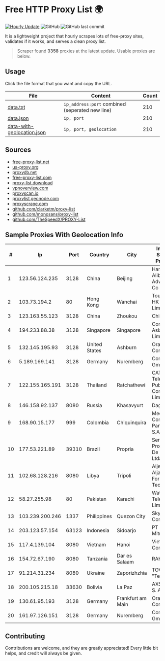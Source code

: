 
# Free HTTP Proxy List 🌍

[![Hourly Update](https://github.com/mertguvencli/http-proxy-list/actions/workflows/main.yml/badge.svg?branch=main)](https://github.com/mertguvencli/http-proxy-list/actions/workflows/main.yml)
![GitHub](https://img.shields.io/github/license/mertguvencli/http-proxy-list)
![GitHub last commit](https://img.shields.io/github/last-commit/mertguvencli/http-proxy-list)

It is a lightweight project that hourly scrapes lots of free-proxy sites, validates if it works, and serves a clean proxy list.


> Scraper found **3358** proxies at the latest update. Usable proxies are below.

## Usage

Click the file format that you want and copy the URL.


|File|Content|Count|
|----|-------|-----|
|[data.txt](https://raw.githubusercontent.com/mertguvencli/http-proxy-list/main/proxy-list/data.txt)|`ip_address:port` combined (seperated new line)|210|
|[data.json](https://raw.githubusercontent.com/mertguvencli/http-proxy-list/main/proxy-list/data.json)|`ip, port`|210|
|[data-with-geolocation.json](https://raw.githubusercontent.com/mertguvencli/http-proxy-list/main/proxy-list/data-with-geolocation.json)|`ip, port, geolocation`|210|

## Sources

* [free-proxy-list.net](https://free-proxy-list.net)
* [us-proxy.org](https://www.us-proxy.org)
* [proxydb.net](http://proxydb.net)
* [free-proxy-list.com](https://free-proxy-list.com/?page=&port=&type%5B%5D=http&type%5B%5D=https&up_time=0&search=Search)
* [proxy-list.download](https://www.proxy-list.download/HTTP)
* [vpnoverview.com](https://vpnoverview.com/privacy/anonymous-browsing/free-proxy-servers)
* [proxyscan.io](https://www.proxyscan.io)
* [proxylist.geonode.com](https://proxylist.geonode.com/api/proxy-list?limit=300&page=1&sort_by=lastChecked&sort_type=desc&protocols=http,https)
* [proxyscrape.com](https://api.proxyscrape.com/v2/?request=displayproxies&protocol=http&timeout=10000&country=all&ssl=all&anonymity=all)
* [github.com/clarketm/proxy-list](https://raw.githubusercontent.com/clarketm/proxy-list/master/proxy-list-raw.txt)
* [github.com/monosans/proxy-list](https://raw.githubusercontent.com/monosans/proxy-list/main/proxies/http.txt)
* [github.com/TheSpeedX/PROXY-List](https://raw.githubusercontent.com/TheSpeedX/PROXY-List/master/http.txt)


## Sample Proxies With Geolocation Info

|#|Ip|Port|Country|City|Internet Service Provider|
|-|--|----|-------|----|-------------------------|
|1|123.56.124.235|3128|China|Beijing|Hangzhou Alibaba Advertising Co|
|2|103.73.194.2|80|Hong Kong|Wanchai|TouchPal HK Co., Limited|
|3|123.163.55.123|3128|China|Zhoukou|Chinanet|
|4|194.233.88.38|3128|Singapore|Singapore|Contabo Asia Private Limited|
|5|132.145.195.93|3128|United States|Ashburn|Oracle Corporation|
|6|5.189.169.141|3128|Germany|Nuremberg|Contabo GmbH|
|7|122.155.165.191|3128|Thailand|Ratchathewi|CAT Telecom Public Company Limited|
|8|146.158.92.137|8080|Russia|Khasavyurt|DagNet Ltd|
|9|168.90.15.177|999|Colombia|Chiquinquira|Media Commerce Partners S.A|
|10|177.53.221.89|39310|Brazil|Propria|Sergipeweb Provedores De Internet Ltda|
|11|102.68.128.216|8080|Libya|Tripoli|Aljeel Aljadeed For Technology|
|12|58.27.255.98|80|Pakistan|Karachi|Wateen Telecom Limited|
|13|103.239.200.246|1337|Philippines|Quezon City|Sky Cable Corporation|
|14|203.123.57.154|63123|Indonesia|Sidoarjo|PT Maxindo Mitra Solusi|
|15|117.4.139.104|8080|Vietnam|Hanoi|Viettel Corporation|
|16|154.72.67.190|8080|Tanzania|Dar es Salaam|RAHA-LTZ|
|17|91.214.31.234|8080|Ukraine|Zaporizhzhia|TOV "Telza"|
|18|200.105.215.18|33630|Bolivia|La Paz|AXS Bolivia S. A.|
|19|130.61.95.193|3128|Germany|Frankfurt am Main|Oracle Corporation|
|20|161.97.126.151|3128|Germany|Nuremberg|Contabo GmbH|



## Contributing

Contributions are welcome, and they are greatly appreciated! Every
little bit helps, and credit will always be given.

